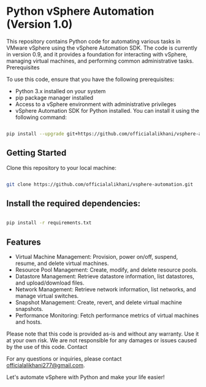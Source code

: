 # Python vSphere Automation (Version 1.0)

This repository contains Python code for automating various tasks in VMware vSphere using the vSphere Automation SDK. The code is currently in version 0.9, and it provides a foundation for interacting with vSphere, managing virtual machines, and performing common administrative tasks.
Prerequisites

To use this code, ensure that you have the following prerequisites:

- Python 3.x installed on your system
- pip package manager installed
- Access to a vSphere environment with administrative privileges
- vSphere Automation SDK for Python installed. You can install it using the following command:

```bash

pip install --upgrade git+https://github.com/officialalikhani/vsphere-automation.git

```

## Getting Started

Clone this repository to your local machine:

```bash

git clone https://github.com/officialalikhani/vsphere-automation.git
```

## Install the required dependencies:

```bash

pip install -r requirements.txt
```

## Features

- Virtual Machine Management: Provision, power on/off, suspend, resume, and delete virtual machines.
- Resource Pool Management: Create, modify, and delete resource pools.
- Datastore Management: Retrieve datastore information, list datastores, and upload/download files.
- Network Management: Retrieve network information, list networks, and manage virtual switches.
- Snapshot Management: Create, revert, and delete virtual machine snapshots.
- Performance Monitoring: Fetch performance metrics of virtual machines and hosts.



Please note that this code is provided as-is and without any warranty. Use it at your own risk. We are not responsible for any damages or issues caused by the use of this code.
Contact

For any questions or inquiries, please contact officialalikhani277@gmail.com.

Let's automate vSphere with Python and make your life easier!